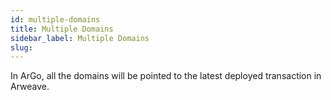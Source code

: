 ```yaml
---
id: multiple-domains
title: Multiple Domains
sidebar_label: Multiple Domains
slug: 
---
```


In ArGo, all the domains will be pointed to the latest deployed transaction in Arweave.

<!-- ## Domain redirects

If you have multiple domains assigned to your site, you can redirect visitors between them or add other custom redirect and rewrite rules based on the domain entered into the browser by your visitors.

For more information, visit the docs on domain-level redirects.

## Apex domains and `www` subdomains

When you assign an apex domain (eg. `argoanimal.com`) or a `www` subdomain (eg. `www.argoanimal.com`) as the primary domain for your site, two entries are added to the **Custom domains** panel:

- one entry for the apex domain, and
- one entry for the www subdomain.

The primary domain is the custom domain you entered. The other entry is for the alternative domain that gets redirected automatically to the primary domain.

- If you set the `www` subdomain as your primary domain, ArGo will automatically redirect the apex domain to the `www` subdomain.

- If you set the apex domain as your primary domain, ArGo will automatically redirect the `www` subdomain to the apex domain.

:::info
Unless your DNS provider supports CNAME flattening for apex domains, we strongly recommend setting the `www` subdomain (or another subdomain) as your primary domain.
::: -->
